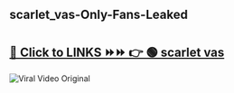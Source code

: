 
 ## scarlet_vas-Only-Fans-Leaked

# <h2><a href="https://clipsfans.com/scarlet_vas&ref=git">🔗 Click to LINKS ⏩⏩ 👉 🟢 scarlet vas </a></h2>

<a href="https://clipsfans.com/scarlet_vas&ref=git" rel="nofollow" data-target="animated-image.originalLink"><img src="https://i.ibb.co.com/xMMVF88/686577567.gif" alt="Viral Video Original" style="max-width: 100%; display: inline-block;" data-target="animated-image.originalImage"></a>
